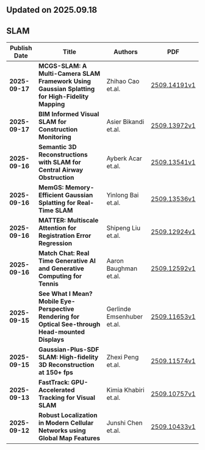 ## Updated on 2025.09.18

## SLAM

|Publish Date|Title|Authors|PDF|
|---|---|---|---|
|**2025-09-17**|**MCGS-SLAM: A Multi-Camera SLAM Framework Using Gaussian Splatting for High-Fidelity Mapping**|Zhihao Cao et.al.|[2509.14191v1](http://arxiv.org/abs/2509.14191v1)|
|**2025-09-17**|**BIM Informed Visual SLAM for Construction Monitoring**|Asier Bikandi et.al.|[2509.13972v1](http://arxiv.org/abs/2509.13972v1)|
|**2025-09-16**|**Semantic 3D Reconstructions with SLAM for Central Airway Obstruction**|Ayberk Acar et.al.|[2509.13541v1](http://arxiv.org/abs/2509.13541v1)|
|**2025-09-16**|**MemGS: Memory-Efficient Gaussian Splatting for Real-Time SLAM**|Yinlong Bai et.al.|[2509.13536v1](http://arxiv.org/abs/2509.13536v1)|
|**2025-09-16**|**MATTER: Multiscale Attention for Registration Error Regression**|Shipeng Liu et.al.|[2509.12924v1](http://arxiv.org/abs/2509.12924v1)|
|**2025-09-16**|**Match Chat: Real Time Generative AI and Generative Computing for Tennis**|Aaron Baughman et.al.|[2509.12592v1](http://arxiv.org/abs/2509.12592v1)|
|**2025-09-15**|**See What I Mean? Mobile Eye-Perspective Rendering for Optical See-through Head-mounted Displays**|Gerlinde Emsenhuber et.al.|[2509.11653v1](http://arxiv.org/abs/2509.11653v1)|
|**2025-09-15**|**Gaussian-Plus-SDF SLAM: High-fidelity 3D Reconstruction at 150+ fps**|Zhexi Peng et.al.|[2509.11574v1](http://arxiv.org/abs/2509.11574v1)|
|**2025-09-13**|**FastTrack: GPU-Accelerated Tracking for Visual SLAM**|Kimia Khabiri et.al.|[2509.10757v1](http://arxiv.org/abs/2509.10757v1)|
|**2025-09-12**|**Robust Localization in Modern Cellular Networks using Global Map Features**|Junshi Chen et.al.|[2509.10433v1](http://arxiv.org/abs/2509.10433v1)|

